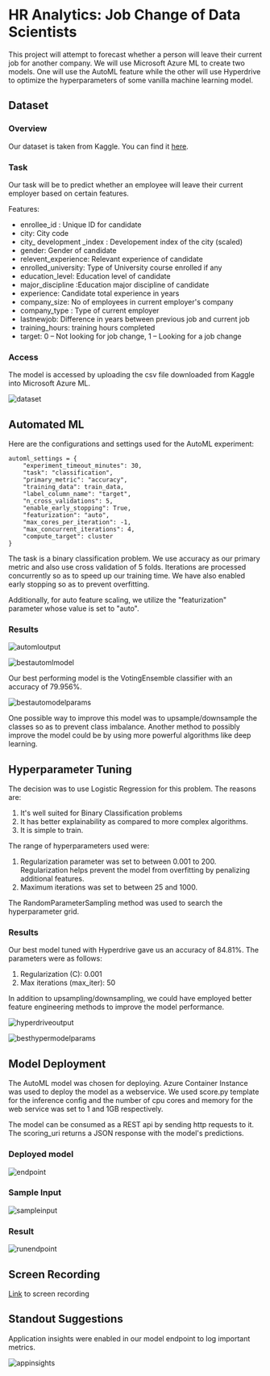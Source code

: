 # HR Analytics: Job Change of Data Scientists

This project will attempt to forecast whether a person will leave their current job for another company. We will use Microsoft Azure ML to create two models. One will use the AutoML feature while the other will use Hyperdrive to optimize the hyperparameters of some vanilla machine learning model.

## Dataset

### Overview

Our dataset is taken from Kaggle. You can find it [here]("https://www.kaggle.com/arashnic/hr-analytics-job-change-of-data-scientists).
### Task

Our task will be to predict whether an employee will leave their current employer based on certain features. 

Features:

* enrollee_id : Unique ID for candidate
* city: City code
* city_ development _index : Developement index of the city (scaled)
* gender: Gender of candidate
* relevent_experience: Relevant experience of candidate
* enrolled_university: Type of University course enrolled if any
* education_level: Education level of candidate
* major_discipline :Education major discipline of candidate
* experience: Candidate total experience in years
* company_size: No of employees in current employer's company
* company_type : Type of current employer
* lastnewjob: Difference in years between previous job and current job
* training_hours: training hours completed
* target: 0 – Not looking for job change, 1 – Looking for a job change

### Access

The model is accessed by uploading the csv file downloaded from Kaggle into Microsoft Azure ML.

![dataset](Screenshots/dataset.png)

## Automated ML

Here are the configurations and settings used for the AutoML experiment:
```
automl_settings = {
    "experiment_timeout_minutes": 30,
    "task": "classification", 
    "primary_metric": "accuracy",
    "training_data": train_data,
    "label_column_name": "target",
    "n_cross_validations": 5,
    "enable_early_stopping": True,
    "featurization": "auto",
    "max_cores_per_iteration": -1,
    "max_concurrent_iterations": 4,
    "compute_target": cluster
}
```

The task is a binary classification problem. We use accuracy as our primary metric and also use cross validation of 5 folds. Iterations are processed concurrently so as to speed up our training time. We have also enabled early stopping so as to prevent overfitting.

Additionally, for auto feature scaling, we utilize  the "featurization" parameter whose value is set to "auto".

### Results


![automloutput](Screenshots/automloutput.png)

![bestautomlmodel](Screenshots/bestautomlmodel.png)

Our best performing model is the VotingEnsemble classifier with an accuracy of 79.956%.

![bestautomodelparams](Screenshots/bestautomodelparams.png)

One possible way to improve this model was to upsample/downsample the classes so as to prevent class imbalance. Another method to possibly improve the model could be by using more powerful algorithms like deep learning.

## Hyperparameter Tuning

The decision was to use Logistic Regression for this problem. The reasons are:
1. It's well suited for Binary Classification problems
2. It has better explainability as compared to more complex algorithms.
3. It is simple to train.

The range of hyperparameters used were:
1. Regularization parameter was set to between 0.001 to 200. Regularization helps prevent the model from overfitting by penalizing additional features.
2. Maximum iterations was set to between 25 and 1000.

The RandomParameterSampling method was used to search the hyperparameter grid.

### Results

Our best model tuned with Hyperdrive gave us an accuracy of 84.81%. The parameters were as follows:

1. Regularization (C): 0.001
2. Max iterations (max_iter): 50

In addition to upsampling/downsampling, we could have employed better feature engineering methods to improve the model performance.

![hyperdriveoutput](Screenshots/hyperdriveoutput.png)

![besthypermodelparams](Screenshots/besthypermodelparams.png)

## Model Deployment

The AutoML model was chosen for deploying. Azure Container Instance was used to deploy the model as a webservice. We used score.py template for the inference config and the number of cpu cores and memory for the web service was set to 1 and 1GB respectively.

The model can be consumed as a REST api by sending http requests to it. The scoring_uri returns a JSON response with the model's predictions.

### Deployed model

![endpoint](Screenshots/endpoint.png)

### Sample Input

![sampleinput](Screenshots/sampleinput.png)

### Result

![runendpoint](Screenshots/runendpoint.png)

## Screen Recording

[Link](https://www.youtube.com/watch?v=p8CyG4akRHg) to screen recording

## Standout Suggestions

Application insights were enabled in our model endpoint to log important metrics.

![appinsights](Screenshots/appinsights.png)